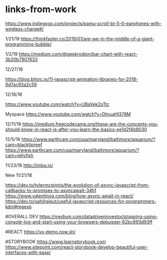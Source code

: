 # links-from-work
https://www.indiegogo.com/projects/pamu-scroll-bt-5-0-earphones-with-wireless-charge#/


1/21/19
https://thinkfaster.co/2019/01/are-we-in-the-middle-of-a-giant-programming-bubble/

1/2/19
https://medium.com/@geekrodion/bar-chart-with-react-3b20b7907633

12/27/18

https://blog.bitsrc.io/11-javascript-animation-libraries-for-2018-9d7ac93a2c59

12/18/18

https://www.youtube.com/watch?v=UBaVek2oTtc

Myspace
https://www.youtube.com/watch?v=DtnuaHl378M


12/11/18
https://medium.freecodecamp.org/these-are-the-concepts-you-should-know-in-react-js-after-you-learn-the-basics-ee1d2f4b8030

12/5/18
https://www.earthcam.com/usa/maryland/baltimore/aquarium/?cam=blacktipreef
https://www.earthcam.com/usa/maryland/baltimore/aquarium/?cam=jellyfish


11/23/18
http://imba.io/

New 11/21/18  

https://dev.to/tylermcginnis/the-evolution-of-async-javascript-from-callbacks-to-promises-to-asyncawait-34h1
https://www.valentinog.com/blog/how-async-await-in-react/
https://dev.to/sahilrajput/useful-javascript-resources-for-programmers-kdm#regexp







#OVERALL DEV
https://medium.com/datadriveninvestor/stopping-using-console-log-and-start-using-your-browsers-debugger-62bc893d93ff

#REACT
https://vx-demo.now.sh/



#STORYBOOK 
https://www.learnstorybook.com
https://www.sitepoint.com/react-storybook-develop-beautiful-user-interfaces-with-ease/


